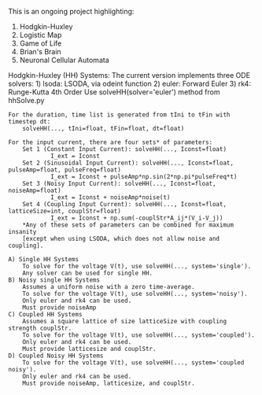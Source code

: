 This is an ongoing project highlighting:
1) Hodgkin-Huxley
2) Logistic Map
3) Game of Life
4) Brian's Brain
5) Neuronal Cellular Automata


Hodgkin-Huxley (HH) Systems:
	The current version implements three ODE solvers:
		1) lsoda: LSODA, via odeint function
		2) euler: Forward Euler
		3) rk4: Runge-Kutta 4th Order
	Use solveHH(solver='euler') method from hhSolve.py
	
	For the duration, time list is generated from tIni to tFin with timestep dt:
		solveHH(..., tIni=float, tFin=float, dt=float)
	
	For the input current, there are four sets* of parameters:
		Set 1 (Constant Input Current): solveHH(..., Iconst=float)
				I_ext = Iconst
		Set 2 (Sinusoidal Input Current): solveHH(..., Iconst=float, pulseAmp=float, pulseFreq=float)
				I_ext = Iconst + pulseAmp*np.sin(2*np.pi*pulseFreq*t)
		Set 3 (Noisy Input Current): solveHH(..., Iconst=float, noiseAmp=float)
				I_ext = Iconst + noiseAmp*noise(t)
		Set 4 (Coupling Input Current): solveHH(..., Iconst=float, latticeSize=int, couplStr=float)
				I_ext = Iconst + np.sum(-couplStr*A_ij*(V_i-V_j))
		*Any of these sets of parameters can be combined for maximum insanity 
		[except when using LSODA, which does not allow noise and coupling].
		
	A) Single HH Systems
		To solve for the voltage V(t), use solveHH(..., system='single'). 
		Any solver can be used for single HH.
	B) Noisy single HH Systems
		Assumes a uniform noise with a zero time-average.
		To solve for the voltage V(t), use solveHH(..., system='noisy'). 
		Only euler and rk4 can be used.
		Must provide noiseAmp
	C) Coupled HH Systems
		Assumes a square lattice of size latticeSize with coupling strength couplStr.
		To solve for the voltage V(t), use solveHH(..., system='coupled'). 
		Only euler and rk4 can be used.
		Must provide latticesize and couplStr.
	D) Coupled Noisy HH Systems
		To solve for the voltage V(t), use solveHH(..., system='coupled noisy').
		Only euler and rk4 can be used.
		Must provide noiseAmp, latticesize, and couplStr.